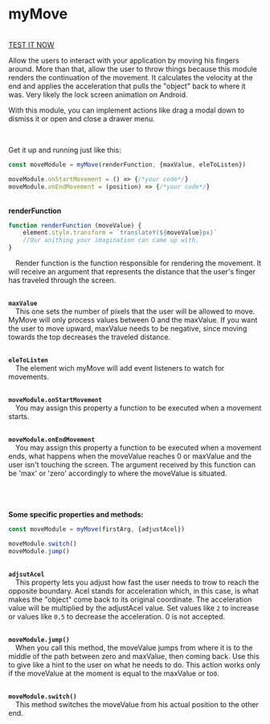 # myMove

<br/>[TEST IT NOW](https://nathanaelreges.github.io/myMove)


Allow the users to interact with your application by moving his fingers around.  More than that, allow the user to throw things because this module renders the continuation of the movement. It calculates the velocity at the end and applies the acceleration that pulls the "object" back to where it was. Very likely the lock screen animation on Android. 

With this module, you can implement actions like drag a modal down to dismiss it or open and close a drawer menu.

<br/>

Get it up and running just like this:
```javascript
const moveModule = myMove(renderFunction, {maxValue, eleToListen})

moveModule.onStartMovement = () => {/*your code*/}
moveModule.onEndMovement = (position) => {/*your code*/}
```
<br/>**renderFunction**  
```javascript
function renderFunction (moveValue) {
	element.style.transform = `translateY(${moveValue}px)`
	//Our anithing your imagination can came up with.
}
```
&ensp;&ensp;Render function is the function responsible for rendering the movement. It will receive an argument that represents the distance that the user's finger has traveled through the screen.

<br/>**`maxValue`**  
&ensp;&ensp;This one sets the number of pixels that the user will be allowed to move. MyMove will only process values between 0 and the maxValue. If you want the user to move upward, maxValue needs to be negative, since moving towards the top decreases the traveled distance. 

<br/>**`eleToListen`**  
&ensp;&ensp;The element wich myMove will add event listeners to watch for movements. 

<br/>**`moveModule.onStartMovement`**  
&ensp;&ensp;You may assign this property a function to be executed when a movement starts. 


<br/>**`moveModule.onEndMovement`**  
&ensp;&ensp;You may assign this property a function to be executed when a movement ends, what happens when the moveValue reaches 0 or maxValue and the user isn't touching the screen. The argument received by this function can be 'max' or 'zero' accordingly to where the moveValue is situated. 

<br/><br/><br/>**Some specific properties and methods:**
```javascript
const moveModule = myMove(firstArg, {adjustAcel})

moveModule.switch()
moveModule.jump()
```


<br/>**`adjsutAcel`**  
&ensp;&ensp;This property lets you adjust how fast the user needs to trow to reach the opposite boundary. Acel stands for acceleration which, in this case, is what makes the "object" come back to its original coordinate. The acceleration value will be multiplied by the adjustAcel value. Set values like `2` to increase or values like `0.5` to decrease the acceleration. 0 is not accepted.

<br/>**`moveModule.jump()`**  
&ensp;&ensp;When you call this method, the moveValue jumps from where it is to the middle of the path between zero and maxValue, then coming back. Use this to give like a hint to the user on what he needs to do.  This action works only if the moveValue at the moment is equal to the maxValue or to`0`.



<br/>**`moveModule.switch()`**  
&ensp;&ensp;This method switches the moveValue from his actual position to the other end.

